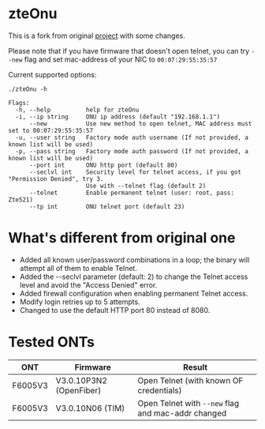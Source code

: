 # zteOnu

This is a fork from original [project](https://github.com/Septrum101/zteOnu) with some changes.

Please note that if you have firmware that doesn't open telnet, you can try `--new` flag and set mac-address of your NIC to `00:07:29:55:35:57`

Current supported options:

```
./zteOnu -h

Flags:
  -h, --help          help for zteOnu
  -i, --ip string     ONU ip address (default "192.168.1.1")
      --new           Use new method to open telnet, MAC address must set to 00:07:29:55:35:57
  -u, --user string   Factory mode auth username (If not provided, a known list will be used)
  -p, --pass string   Factory mode auth password (If not provided, a known list will be used)
      --port int      ONU http port (default 80)
      --seclvl int    Security level for telnet access, if you got "Permission Denied", try 3.
                      Use with --telnet flag (default 2)
      --telnet        Enable permanent telnet (user: root, pass: Zte521)
      --tp int        ONU telnet port (default 23)
```

# What's different from original one

- Added all known user/password combinations in a loop; the binary will attempt all of them to enable Telnet.
- Added the --seclvl parameter (default: 2) to change the Telnet access level and avoid the "Access Denied" error.
- Added firewall configuration when enabling permanent Telnet access.
- Modify login retries up to 5 attempts.
- Changed to use the default HTTP port 80 instead of 8080.

# Tested ONTs

| ONT     | Firmware                | Result                                             |
|---------|-------------------------|----------------------------------------------------|
| F6005V3 | V3.0.10P3N2 (OpenFiber) | Open Telnet (with known OF credentials)            |
| F6005V3 | V3.0.10N06 (TIM)        | Open Telnet with `--new` flag and mac-addr changed |
